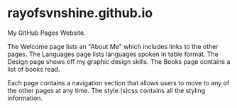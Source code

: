 # rayofsvnshine.github.io
My GitHub Pages Website.

The Welcome page lists an "About Me" which includes links to the other pages.
The Languages page lists languages spoken in table format.
The Design page shows off my graphic design skills.
The Books page contains a list of books read.

Each page contains a navigation section that allows users to move to any of the other pages at any time.
The style.(s)css contains all the styling information.
